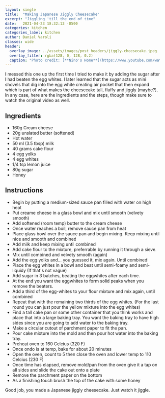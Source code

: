 ```yaml
---
layout: single
title:  "Making Japanese Jiggly Cheesecake"
excerpt: "Jiggling 'till the end of time"
date:   2021-04-23 18:32:13 -0500
categories: kitchen
categories_label: kitchen
author: Daniel Varoli
classes: wide
header:
  overlay_image: ../assets/images/post_headers/jiggly-cheesecake.jpeg
  overlay_filter: rgba(128, 0, 128, 0.2)
  caption: "Photo credit: [**Nino's Home**](https://www.youtube.com/watch?v=0qq2MACXNWk)"
---
```



I messed this one up the first time I tried to make it by adding the sugar after I had beaten the egg whites. I later learned that the sugar acts as mini shovels that dig into the egg white creating air pocket that then expand which is part of what makes the cheesecake tall, fluffy and jiggly (maybe?). In any case, here are the ingredients and the steps, though make sure to watch the original video as well.

## Ingredients 
* 160g Cream cheese
* 20g unslated butter (softened)
* Hot water
* 50 ml (3.5 tbsp) milk
* 40 grams cake flour
* 4 egg yolks
* 4 egg whites
* 1/4 tsp lemon juice
* 80g sugar
* Honey

## Instructions
* Begin by putting a medium-sized sauce pan filled with water on high heat
* Put creame cheese in a glass bowl and mix until smooth (velvety smooth)
* Add softened (room temp) butter to the cream cheese
* Once water reaches a boil, remove sauce pan from heat
* Place glass bowl over the sauce pan and begin mixing. Keep mixing until nice and smooth and combined
* Add milk and keep mixing until combined
* Add cake flour to the mixture, preferrable by running it through a sieve.
* Mix until combined and velvety smooth (again)
* Add the egg yolks and... you guessed it, mix again. Until combined
* Place the egg whites in a bowl and beat until semi-foamy and semi-liquidy (If that's not vague)
* Add sugar in 3 batches, beating the eggwhites after each time.
* At the end you want the eggwhites to form solid peaks when you remove the beaters.
* Add a third of the egg-whites to your flour mixture and mix again, until combined
* Repeat that with the remaining two thirds of the egg whites. (For the last round you can just pour the yellow mixture into the egg whites)
* Find a tall cake pan or some other container that you think works and place that into a large baking tray. You want the baking tray to have high sides since you are going to add water to the baking tray.
* Make a circular cutout of parchment paper to fit the pan.
* Pour cake mixture into the mold and then pour hot water into the baking tray.
* Preheat oven to 160 Celcius (320 F)
* Once ondo is at temp, bake for about 20 minutes
* Open the oven, count to 5 then close the oven and lower temp to 110 Celcius (230 F)
* Once time has elapsed, remove mold/pan from the oven give it a tap on all sides and slide the cake out onto a plate
* Remove the parchment paper on the bottom
* As a finishing touch brush the top of the cake with some honey

Good job, you made a Japanese jiggly cheesecake. Just watch it jiggle. 